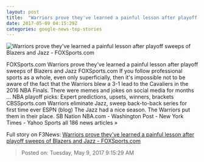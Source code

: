 ```yaml
---
layout: post
title:  "Warriors prove they've learned a painful lesson after playoff sweeps of Blazers and Jazz - FOXSports.com"
date: 2017-05-09 04:15:29Z
categories: google-news-top-stories
---
```


![Warriors prove they've learned a painful lesson after playoff sweeps of Blazers and Jazz - FOXSports.com](http://b.fssta.com/uploads/2017/05/050617-nba-golden-state-warriors-utah-jazz-stephen-curry.vresize.1200.630.high.0.jpg)

FOXSports.com Warriors prove they've learned a painful lesson after playoff sweeps of Blazers and Jazz FOXSports.com If you follow professional sports as a whole, even only superficially, then it's impossible not to be aware of the fact that the Warriors blew a 3-1 lead to the Cavaliers in the 2016 NBA Finals. There were memes and jokes on social media for months ... NBA playoff picks: Expert predictions, upsets, winners, brackets CBSSports.com Warriors eliminate Jazz, sweep back-to-back series for first time ever ESPN (blog) The Jazz had a nice season. The Warriors put them in their place. SB Nation NBA.com - Washington Post - New York Times - Yahoo Sports all 186 news articles »


Full story on F3News: [Warriors prove they've learned a painful lesson after playoff sweeps of Blazers and Jazz - FOXSports.com](http://www.f3nws.com/n/GZJUqG)

> Posted on: Tuesday, May 9, 2017 9:15:29 AM
